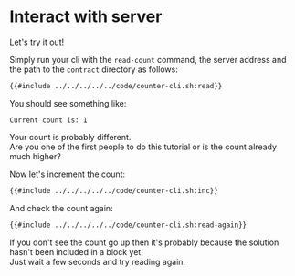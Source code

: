 # Interact with server
Let's try it out!

Simply run your cli with the `read-count` command, the server address and the path to the `contract` directory as follows:
```bash
{{#include ../../../../../code/counter-cli.sh:read}}
```
You should see something like:
```
Current count is: 1
```
Your count is probably different. \
Are you one of the first people to do this tutorial or is the count already much higher?

Now let's increment the count:
```bash
{{#include ../../../../../code/counter-cli.sh:inc}}
```
And check the count again:
```bash
{{#include ../../../../../code/counter-cli.sh:read-again}}
```
If you don't see the count go up then it's probably because the solution hasn't been included in a block yet. \
Just wait a few seconds and try reading again.